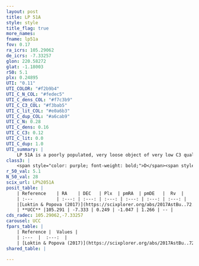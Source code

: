```yaml
---
layout: post
title: LP 51A
style: style
title_flag: true
more_names: 
fname: lp51a
fov: 0.17
ra_icrs: 105.29062
de_icrs: -7.33257
glon: 220.58272
glat: -1.18003
r50: 5.1
plx: 0.24895
UTI: "0.11"
UTI_COLOR: "#f2b9b4"
UTI_C_N_COL: "#fedec5"
UTI_C_dens_COL: "#f7c3b9"
UTI_C_C3_COL: "#f3bab5"
UTI_C_lit_COL: "#e0a6b3"
UTI_C_dup_COL: "#a6cab9"
UTI_C_N: 0.28
UTI_C_dens: 0.16
UTI_C_C3: 0.12
UTI_C_lit: 0.0
UTI_C_dup: 1.0
UTI_summary: |
    LP 51A is a poorly populated, very loose object of very low C3 quality. It is rarely studied in the literature, with no articles listed in the last 8 years.
class3: |
    <span style="color: purple; font-weight: bold;">D</span><span style="color: red; font-weight: bold;">C</span>
r_50_val: 5.1
N_50_val: 28
scix_url: LP%2051A
posit_table: |
    | Reference    | RA    | DEC   | Plx  | pmRA  | pmDE   |  Rv  |
    | :---         | :---: | :---: | :---: | :---: | :---: | :---: |
    |[Loktin & Popova (2017)](https://scixplorer.org/abs/2017AstBu..72..257L) | 105.255 | -7.38 | -- | 3.787 | -2.734 | -- |
    | **UCC** |105.291 | -7.333 | 0.249 | -1.047 | 1.266 | -- | 
cds_radec: 105.29062,-7.33257
carousel: UCC
fpars_table: |
    | Reference |  Values |
    | :---  |  :---:  |
    | [Loktin & Popova (2017)](https://scixplorer.org/abs/2017AstBu..72..257L) | `E(B-V)=0.398, Dmod=12.41, logt=8.4` |
shared_table: |
    
---
```

